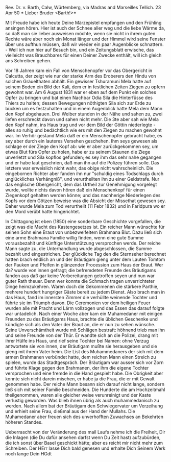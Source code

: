 Rev. Dr. v. Barth, Calw, Würtemberg, via Madras and Marseilles 
 Tellich. 23 Apr 50
 <Dienstag>*
Lieber Bruder <Barth!>*

Mit Freude habe ich heute Deine Märzepistel empfangen und den Frühling ansingen hören. Hier ist auch der Schnee aller weg und die liebe Wärme da, so daß man sie lieber ausweisen möchte, wenn sie nicht in ihrem guten Rechte wäre aber noch ein Monat länger und der Himmel wird seine Fenster über uns aufthun müssen, daß wir wieder ein paar Augenblicke schnattern. - Weil ich nun hier auf Besuch bin, und ein Zeitungsblatt erwische, das vielleicht was Brauchbares für einen Deiner Zwecke enthält, will ich gleich ans Schreiben gehen.

Vor 18 Jahren kam ein Fall von Menschenopfer vor das Obergericht in Calcutta, der zeigt wie nur der starke Arm des Eroberers den Hindu von solchen Gräuelthaten abhält. Ein gewisser Tshuramuni Mela hatte auf seinem Boden ein Bild der Kali, dem er in festlichen Zeiten Ziegen zu opfern gewohnt war. Am 6 August 1831 war er eben auf dem Punkt ein solches Opfer zu bringen und bat einen Nachbar Odia Sila die Hinterfüsse des Thiers zu halten; dessen Bewegungen nöthigten Sila sich zur Erde zu bücken um es festzuhalten und in einem Augenblick hatte Mela dem Mann den Kopf abgehauen. Drei Weiber stunden in der Nähe und sahen zu, zwei liefen erschreckt davon und sahen nicht mehr. Die 3te aber sah wie Mela den Kopf nahm, ins Haus trug und vor dem Bild der Göttin niederlegte - alles so ruhig und bedächtlich wie ers mit den Ziegen zu machen gewohnt war. Im Verhör gestand Mela daß er ein Menschenopfer gebracht habe, es sey aber durch ein lauteres Versehen geschehen. Ihm seys gewesen als schlage er der Ziege den Kopf ab: wie er aber zurückgekommen sey, um etwas Blut fürs Opfer zu holen, habe er zu seinem Staunen die Ziege unverletzt und Sila kopflos gefunden; es sey ihm das sehr nahe gegangen und er habe laut geschrien, daß man ihn auf die Polizey führen solle. Das letztere war erweislich nicht wahr, das obige nicht wahrscheinlich. Die eingebornen Richter aber fanden ihn nur "schuldig eines Todschlags durch unglückliches Verhängniß", und verurtheilten ihn zu einer Geldstrafe. Nur das englische Obergericht, dem das Urtheil zur Genehmigung vorgelegt wurde, wollte nichts davon hören daß ein Menschenkopf für einen Ziegenkopf gehalten werden könne; und das nachherige Niederlegen des Kopfs vor dem Götzen beweise was die Absicht der Missethat gewesen sey. Daher wurde Mela zum Tod verurtheilt (11 Febr 1832) und in Faridpura wo er den Mord verübt hatte hingerichtet.

In Chittagong ist eben (1850) eine sonderbare Geschichte vorgefallen, die zeigt was die Macht des Kastengesetzes ist. Ein reicher Mann wünschte für seinen Sohn eine Braut von unbezweifeltem Brahmana Blut. Dazu ließ sich eine arme Brahmana Familie willig finden, wenn eine gute Summe vorausbezahlt und künftige Unterstützung versprochen werde. Der reiche Mann sagte zu, die Unterhandlung wurde abgeschlossen, die Summe bezahlt und eingestrichen. Der glückliche Tag den die Sternseher berechnet hatten brach endlich an und der Bräutigam gieng unter dem Lauten Tomtom der Pauken und Pfeifen in glänzender Procession zum Haus der Braut. Wer da? wurde von innen gefragt; die befremdeten Freunde des Bräutigams fanden aus daß gar keine Vorbereitungen getroffen seyen und nun war guter Rath theuer. Denn wer konnte die Schmach tragen unverrichteter Dinge heimzukehren. Waren doch die Gekommenen die stärkere Parthie, mehrere hundert hungriger Gäste bereit zu jedem Dienst. Also brach man in das Haus, fand im innersten Zimmer die verhüllte weinende Tochter und führte sie im Triumph davon. Die Ceremonien vor dem heiligen Feuer wurden alle mit Pracht und Lärm vollzogen und das Essen das darauf folgte war untadelich. Nach einer Woche aber kam ein Muhamedaner mit einigen Freunden zu des Bräutigams Haus, brachte die üblichen Geschenke und kündigte sich als den Vater der Braut an, die er nun zu sehen wünsche. Seine Unverschämtheit wurde mit Schlägen bestraft: höhnend trieb man ihn und seine Freunde von der Thür. Er wandte sich an die Polizei, drang mit ihrer Hülfe ins Haus, und rief seine Tochter bei Namen: ohne Verzug antwortete sie von innen, der Bräutigam mußte sie herausgeben und sie gieng mit ihrem Vater heim. Die List des Muhammedaners der sich mit dem armen Brahmanen verbündet hatte, dem reichen Mann einen Streich zu spielen, wurde das Stadtgespräch. Der Bräutigam war ausser sich vor Zorn und führte Klage gegen den Brahmanen, der ihm die eigene Tochter versprochen und eine fremde in die Hand gespielt habe. Die Obrigkeit aber konnte sich nicht darein mischen, er habe ja die Frau, die er mit Gewalt genommen habe. Der reiche Mann besann sich darauf nicht lange, sondern ließ sich mit seiner Familie beschneiden. Die Hunderte die am Hochzeitmahl theilgenommen, waren alle gleicher weise verunreinigt und der Kaste verlustig geworden. Was blieb ihnen übrig als auch muhammedanisch zu werden. Nach allem bat der Bräutigam den Schwiegervater um Verzeihung und erhielt seine Frau, dießmal aus der Hand der Mullahs. Die Muhamedaner aber freuen sich des unverhofften Zuwachses an Bekehrten höheren Standes.

Ueberrascht von der Veränderung des mail Laufs nehme ich die Freiheit, Dir die Inlagen (die Du dafür ansehen darfst wenn Du Zeit hast) aufzubürden, die ich sonst über Basel geschickt hätte; aber es reicht mir nicht mehr zum Schreiben. Der HErr lasse Dich bald genesen und erhalte Dich Seinem Werk noch lange
 Dein HGdt

